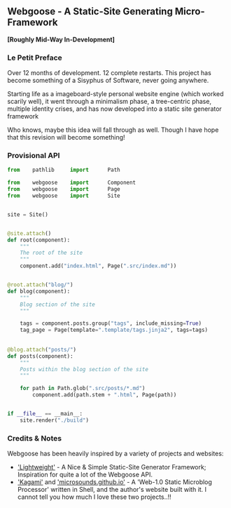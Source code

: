 ## Webgoose - A Static-Site Generating Micro-Framework

**[Roughly Mid-Way In-Development]**

### Le Petit Preface
Over 12 months of development. 12 complete restarts. This project has become something of a Sisyphus of Software, never going anywhere.

Starting life as a imageboard-style personal website engine (which worked scarily well), it went through a minimalism phase, a tree-centric phase, multiple identity crises, and has now developed into a static site generator framework

Who knows, maybe this idea will fall through as well. Though I have hope that this revision will become something!


### Provisional API

```python
from    pathlib     import      Path

from    webgoose    import      Component
from    webgoose    import      Page
from    webgoose    import      Site


site = Site()


@site.attach()
def root(component):
    """
    The root of the site 
    """
    component.add("index.html", Page(".src/index.md"))


@root.attach("blog/")
def blog(component):
    """
    Blog section of the site
    """

    tags = component.posts.group("tags", include_missing=True)
    tag_page = Page(template=".template/tags.jinja2", tags=tags)
    
    
@blog.attach("posts/")
def posts(component):
    """
    Posts within the blog section of the site
    """

    for path in Path.glob(".src/posts/*.md")
        component.add(path.stem + ".html", Page(path))


if __file__ == __main__:
    site.render("./build")

```


### Credits & Notes

Webgoose has been heavily inspired by a variety of projects and websites:

- ['Lightweight'](https://github.com/mdrachuk/lightweight) - A Nice & Simple Static-Site Generator Framework; Inspiration for quite a lot of the Webgoose API.
- ['Kagami'](https://github.com/microsounds/kagami) and ['microsounds.github.io'](https://microsounds.github.io) - A 'Web-1.0 Static Microblog Processor' written in Shell, and the author's website built with it. I cannot tell you how much I love these two projects..!!
